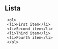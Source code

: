 
## Lista
     <ol>
     <li>First item</li>
     <li>Second item</li>
     <li>Third item</li>
     <li>Fourth item</li>
     </ol>


